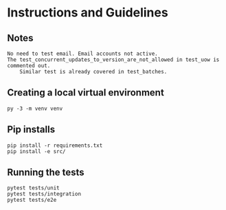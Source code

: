 # Instructions and Guidelines

## Notes
```
No need to test email. Email accounts not active.
The test_concurrent_updates_to_version_are_not_allowed in test_uow is commented out.
    Similar test is already covered in test_batches.
```

## Creating a local virtual environment
```
py -3 -m venv venv
```

## Pip installs
```
pip install -r requirements.txt
pip install -e src/
```

## Running the tests
```
pytest tests/unit
pytest tests/integration
pytest tests/e2e
```